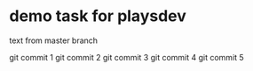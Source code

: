 # demo task for playsdev

text from master branch

git commit 1
git commit 2
git commit 3
git commit 4
git commit 5
